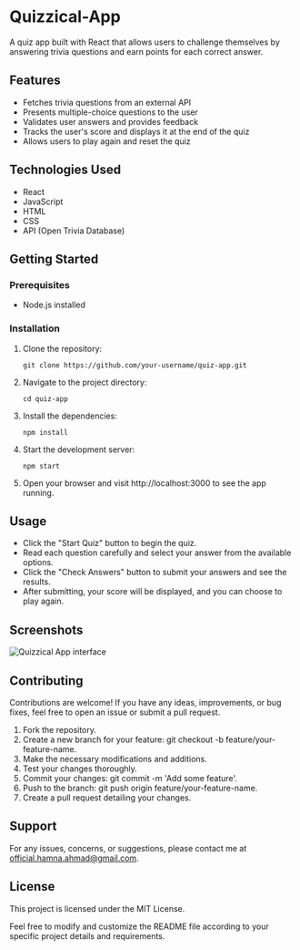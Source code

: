 # Quizzical-App
A quiz app built with React that allows users to challenge themselves by answering trivia questions and earn points for each correct answer.

## Features

- Fetches trivia questions from an external API
- Presents multiple-choice questions to the user
- Validates user answers and provides feedback
- Tracks the user's score and displays it at the end of the quiz
- Allows users to play again and reset the quiz

## Technologies Used

- React
- JavaScript
- HTML
- CSS
- API (Open Trivia Database)

## Getting Started

### Prerequisites

- Node.js installed

### Installation

1. Clone the repository:

   ```
   git clone https://github.com/your-username/quiz-app.git
2. Navigate to the project directory:

   ```
   cd quiz-app
3. Install the dependencies:

   ```
   npm install
4. Start the development server:

   ```
   npm start
5. Open your browser and visit http://localhost:3000 to see the app running.

## Usage
- Click the "Start Quiz" button to begin the quiz.
- Read each question carefully and select your answer from the available options.
- Click the "Check Answers" button to submit your answers and see the results.
- After submitting, your score will be displayed, and you can choose to play again.

## Screenshots
![Quizzical App interface](https://s11.gifyu.com/images/Quizzical.gif)

## Contributing
Contributions are welcome! If you have any ideas, improvements, or bug fixes, feel free to open an issue or submit a pull request.

1. Fork the repository.
2. Create a new branch for your feature: git checkout -b feature/your-feature-name.
3. Make the necessary modifications and additions.
4. Test your changes thoroughly.
5. Commit your changes: git commit -m 'Add some feature'.
6. Push to the branch: git push origin feature/your-feature-name.
7. Create a pull request detailing your changes.

## Support
For any issues, concerns, or suggestions, please contact me at official.hamna.ahmad@gmail.com.

## License 
This project is licensed under the MIT License.

Feel free to modify and customize the README file according to your specific project details and requirements.
